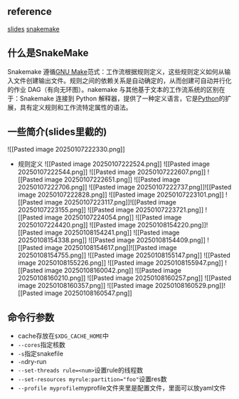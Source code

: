 ## reference
[slides](https://slides.com/johanneskoester/snakemake-tutorial)
[snakemake](https://snakemake.github.io/)
## 什么是SnakeMake
Snakemake 遵循[GNU Make](https://www.gnu.org/software/make)范式：工作流根据规则定义，这些规则定义如何从输入文件创建输出文件。规则之间的依赖关系是自动确定的，从而创建可自动并行化的作业 DAG（有向无环图）。nakemake 与其他基于文本的工作流系统的区别在于：Snakemake 连接到 Python 解释器，提供了一种定义语言，它是[Python](https://www.python.org/)的扩展，具有定义规则和工作流特定属性的语法。
## 一些简介(slides里截的)
![[Pasted image 20250107222330.png]]
- 规则定义
![[Pasted image 20250107222524.png]]
![[Pasted image 20250107222544.png]]
![[Pasted image 20250107222607.png]]
![[Pasted image 20250107222651.png]]
![[Pasted image 20250107222706.png]]
![[Pasted image 20250107222737.png]]![[Pasted image 20250107222828.png]]
![[Pasted image 20250107223101.png]]
![[Pasted image 20250107223117.png]]![[Pasted image 20250107223155.png]]
![[Pasted image 20250107223721.png]]
![[Pasted image 20250107224054.png]]
![[Pasted image 20250107224420.png]]
![[Pasted image 20250108154220.png]]![[Pasted image 20250108154241.png]]
![[Pasted image 20250108154338.png]]
![[Pasted image 20250108154409.png]]
![[Pasted image 20250108154617.png]]![[Pasted image 20250108154755.png]]
![[Pasted image 20250108155147.png]]
![[Pasted image 20250108155226.png]]
![[Pasted image 20250108155947.png]]
![[Pasted image 20250108160042.png]]
![[Pasted image 20250108160210.png]]
![[Pasted image 20250108160257.png]]
![[Pasted image 20250108160357.png]]
![[Pasted image 20250108160529.png]]![[Pasted image 20250108160547.png]]

## 命令行参数
- cache存放在`$XDG_CACHE_HOME`中
- `--cores`指定核数
- `-s`指定snakefile
- `-n`dry-run
- `--set-threads rule=<num>`设置rule的线程数
- `--set-resources myrule:partition="foo"`设置res数
- `--profile myprofile`myprofile文件夹里是配置文件，里面可以放yaml文件
